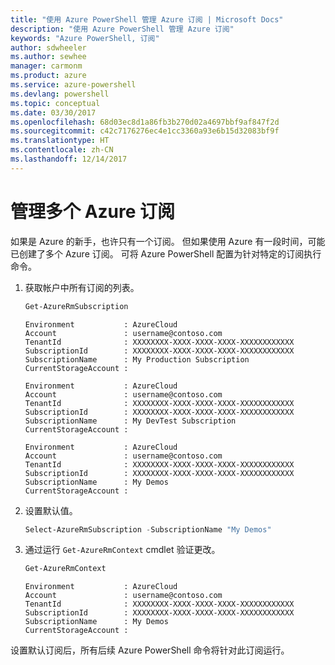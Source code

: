 ```yaml
---
title: "使用 Azure PowerShell 管理 Azure 订阅 | Microsoft Docs"
description: "使用 Azure PowerShell 管理 Azure 订阅"
keywords: "Azure PowerShell, 订阅"
author: sdwheeler
ms.author: sewhee
manager: carmonm
ms.product: azure
ms.service: azure-powershell
ms.devlang: powershell
ms.topic: conceptual
ms.date: 03/30/2017
ms.openlocfilehash: 68d03ec8d1a86fb3b270d02a4697bbf9af847f2d
ms.sourcegitcommit: c42c7176276ec4e1cc3360a93e6b15d32083bf9f
ms.translationtype: HT
ms.contentlocale: zh-CN
ms.lasthandoff: 12/14/2017
---
```

# <a name="manage-multiple-azure-subscriptions"></a>管理多个 Azure 订阅

如果是 Azure 的新手，也许只有一个订阅。 但如果使用 Azure 有一段时间，可能已创建了多个 Azure 订阅。 可将 Azure PowerShell 配置为针对特定的订阅执行命令。

1. 获取帐户中所有订阅的列表。

    ```powershell
    Get-AzureRmSubscription
    ```

    ```
    Environment           : AzureCloud
    Account               : username@contoso.com
    TenantId              : XXXXXXXX-XXXX-XXXX-XXXX-XXXXXXXXXXXX
    SubscriptionId        : XXXXXXXX-XXXX-XXXX-XXXX-XXXXXXXXXXXX
    SubscriptionName      : My Production Subscription
    CurrentStorageAccount :

    Environment           : AzureCloud
    Account               : username@contoso.com
    TenantId              : XXXXXXXX-XXXX-XXXX-XXXX-XXXXXXXXXXXX
    SubscriptionId        : XXXXXXXX-XXXX-XXXX-XXXX-XXXXXXXXXXXX
    SubscriptionName      : My DevTest Subscription
    CurrentStorageAccount :

    Environment           : AzureCloud
    Account               : username@contoso.com
    TenantId              : XXXXXXXX-XXXX-XXXX-XXXX-XXXXXXXXXXXX
    SubscriptionId        : XXXXXXXX-XXXX-XXXX-XXXX-XXXXXXXXXXXX
    SubscriptionName      : My Demos
    CurrentStorageAccount :
    ```

2. 设置默认值。

    ```powershell
    Select-AzureRmSubscription -SubscriptionName "My Demos"
    ```

3. 通过运行 `Get-AzureRmContext` cmdlet 验证更改。

    ```powershell
    Get-AzureRmContext
    ```

    ```
    Environment           : AzureCloud
    Account               : username@contoso.com
    TenantId              : XXXXXXXX-XXXX-XXXX-XXXX-XXXXXXXXXXXX
    SubscriptionId        : XXXXXXXX-XXXX-XXXX-XXXX-XXXXXXXXXXXX
    SubscriptionName      : My Demos
    CurrentStorageAccount :
    ```

设置默认订阅后，所有后续 Azure PowerShell 命令将针对此订阅运行。
